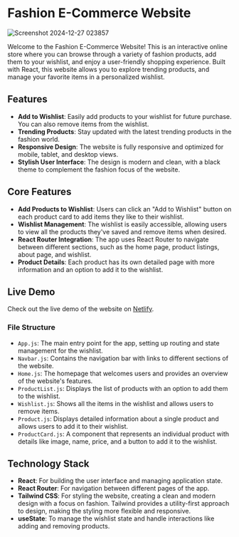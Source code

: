 # Fashion E-Commerce Website

![Screenshot 2024-12-27 023857](https://github.com/user-attachments/assets/158d7a9b-382b-4817-93ea-0d42a8c6271d)


Welcome to the Fashion E-Commerce Website! This is an interactive online store where you can browse through a variety of fashion products, add them to your wishlist, and enjoy a user-friendly shopping experience. Built with React, this website allows you to explore trending products, and manage your favorite items in a personalized wishlist.



## Features

- **Add to Wishlist**: Easily add products to your wishlist for future purchase. You can also remove items from the wishlist.
- **Trending Products**: Stay updated with the latest trending products in the fashion world.
- **Responsive Design**: The website is fully responsive and optimized for mobile, tablet, and desktop views.
- **Stylish User Interface**: The design is modern and clean, with a black theme to complement the fashion focus of the website.

## Core Features

- **Add Products to Wishlist**: Users can click an "Add to Wishlist" button on each product card to add items they like to their wishlist.
- **Wishlist Management**: The wishlist is easily accessible, allowing users to view all the products they've saved and remove items when desired.
- **React Router Integration**: The app uses React Router to navigate between different sections, such as the home page, product listings, about page, and wishlist.
- **Product Details**: Each product has its own detailed page with more information and an option to add it to the wishlist.

## Live Demo

Check out the live demo of the website on [Netlify](https://startling-monstera-02f4ea.netlify.app/).


### File Structure

- `App.js`: The main entry point for the app, setting up routing and state management for the wishlist.
- `Navbar.js`: Contains the navigation bar with links to different sections of the website.
- `Home.js`: The homepage that welcomes users and provides an overview of the website's features.
- `ProductList.js`: Displays the list of products with an option to add them to the wishlist.
- `Wishlist.js`: Shows all the items in the wishlist and allows users to remove items.
- `Product.js`: Displays detailed information about a single product and allows users to add it to their wishlist.
- `ProductCard.js`: A component that represents an individual product with details like image, name, price, and a button to add it to the wishlist.

## Technology Stack

- **React**: For building the user interface and managing application state.
- **React Router**: For navigation between different pages of the app.
- **Tailwind CSS**: For styling the website, creating a clean and modern design with a focus on fashion. Tailwind provides a utility-first approach to design, making the styling more flexible and responsive.
- **useState**: To manage the wishlist state and handle interactions like adding and removing products.


